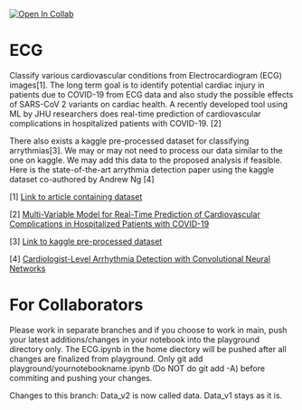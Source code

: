 [![Open In Collab](https://colab.research.google.com/assets/colab-badge.svg)](https://colab.research.google.com/github/hardikroutray/ECG/blob/main/ECG.ipynb)

# ECG
Classify various cardiovascular conditions from Electrocardiogram (ECG) images[1]. The long term goal is to identify potential cardiac injury in patients due to COVID-19 from ECG data and also study the possible effects of SARS-CoV 2 variants on cardiac health. A recently developed tool using ML by JHU researchers does real-time prediction of cardiovascular complications in hospitalized patients with COVID-19. [2]

There also exists a kaggle pre-processed dataset for classifying arrythmias[3]. We may or may not need to process our data similar to the one on kaggle. We may add this data to the proposed analysis if feasible. Here is the state-of-the-art arrythmia detection paper using the kaggle dataset co-authored by Andrew Ng [4]

[1] [Link to article containing dataset](https://doi.org/10.1016/j.dib.2021.106762)

[2] [Multi-Variable Model for Real-Time Prediction of Cardiovascular Complications in Hospitalized Patients with COVID-19](https://www.medrxiv.org/content/10.1101/2021.01.03.21249182v2)

[3] [Link to kaggle pre-processed dataset](https://www.kaggle.com/shayanfazeli/heartbeat)

[4] [Cardiologist-Level Arrhythmia Detection with Convolutional Neural Networks](https://arxiv.org/pdf/1707.01836.pdf)

# For Collaborators
Please work in separate branches and if you choose to work in main, push your latest additions/changes in your notebook into the playground directory only. The ECG.ipynb in the home diectory will be pushed after all changes are finalized from playground. Only git add playground/yournotebookname.ipynb (Do NOT do git add -A) before commiting and pushing your changes.


Changes to this branch: 
Data_v2 is now called data.
Data_v1 stays as it is.
